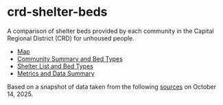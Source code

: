 # crd-shelter-beds
A comparison of shelter beds provided by each community in the Capital Regional District (CRD) for unhoused people.
  * [Map](https://bcdatavis.github.io/crd-shelter-beds/index.html)
  * [Community Summary and Bed Types](https://github.com/bcdatavis/crd-shelter-beds/blob/main/data/crd_shelter_bed_counts.csv)
  * [Shelter List and Bed Types](https://github.com/bcdatavis/crd-shelter-beds/blob/main/data/shelter_list.csv)
  * [Metrics and Data Summary](https://github.com/bcdatavis/crd-shelter-beds/blob/main/metrics.md)
 

Based on a snapshot of data taken from the following [sources](https://github.com/bcdatavis/crd-shelter-beds/blob/main/data-sources.md) on October 14, 2025.
